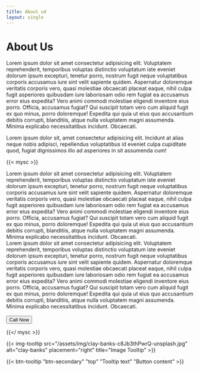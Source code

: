 ```yaml
---
title: About ud
layout: single
---
```


# About Us

Lorem ipsum dolor sit amet consectetur adipisicing elit. Voluptatem reprehenderit, temporibus voluptas distinctio voluptatum iste eveniet dolorum ipsum excepturi, tenetur porro, nostrum fugit neque voluptatibus corporis accusamus iure sint velit sapiente quidem. Aspernatur doloremque veritatis corporis vero, quasi molestiae obcaecati placeat eaque, nihil culpa fugit asperiores quibusdam iure laboriosam odio rem fugiat ea accusamus error eius expedita? Vero animi commodi molestiae eligendi inventore eius porro. Officia, accusamus fugiat? Qui suscipit totam vero cum aliquid fugit ex quo minus, porro doloremque! Expedita qui quia ut eius quo accusantium debitis corrupti, blanditiis, atque nulla voluptatem magni assumenda. Minima explicabo necessitatibus incidunt. Obcaecati.

Lorem ipsum dolor sit, amet consectetur adipisicing elit. Incidunt at alias neque nobis adipisci, repellendus voluptatibus id eveniet culpa cupiditate quod, fugiat dignissimos illo ad asperiores in sit assumenda cum!

{{< mysc >}}

  <div class="col-lg-6">
    Lorem ipsum dolor sit amet consectetur adipisicing elit. Voluptatem reprehenderit, temporibus voluptas distinctio voluptatum iste eveniet dolorum ipsum excepturi, tenetur porro, nostrum fugit neque voluptatibus corporis accusamus iure sint velit sapiente quidem. Aspernatur doloremque veritatis corporis vero, quasi molestiae obcaecati placeat eaque, nihil culpa fugit asperiores quibusdam iure laboriosam odio rem fugiat ea accusamus error eius expedita? Vero animi commodi molestiae eligendi inventore eius porro. Officia, accusamus fugiat? Qui suscipit totam vero cum aliquid fugit ex quo minus, porro doloremque! Expedita qui quia ut eius quo accusantium debitis corrupti, blanditiis, atque nulla voluptatem magni assumenda. Minima explicabo necessitatibus incidunt. Obcaecati.
  </div>

  <div class="col-lg-6">
    Lorem ipsum dolor sit amet consectetur adipisicing elit. Voluptatem reprehenderit, temporibus voluptas distinctio voluptatum iste eveniet dolorum ipsum excepturi, tenetur porro, nostrum fugit neque voluptatibus corporis accusamus iure sint velit sapiente quidem. Aspernatur doloremque veritatis corporis vero, quasi molestiae obcaecati placeat eaque, nihil culpa fugit asperiores quibusdam iure laboriosam odio rem fugiat ea accusamus error eius expedita? Vero animi commodi molestiae eligendi inventore eius porro. Officia, accusamus fugiat? Qui suscipit totam vero cum aliquid fugit ex quo minus, porro doloremque! Expedita qui quia ut eius quo accusantium debitis corrupti, blanditiis, atque nulla voluptatem magni assumenda. Minima explicabo necessitatibus incidunt. Obcaecati.
    <br>
    <br>
    <button type="button" class="btn btn-primary">Call Now</button>
  </div>

{{</ mysc >}}

{{< img-tooltip src="/assets/img/clay-banks-c8Jb3thPwrQ-unsplash.jpg" alt="clay-banks" placement="right" title="Image Tooltip" >}}

{{< btn-tooltip "btn-secondary" "top" "Tooltip text" "Button content" >}}


